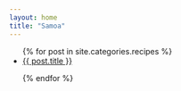 ```yaml
---
layout: home
title: "Samoa"
---
```



<ul>
{% for post in site.categories.recipes %}

<li>
  <a href="{{ site.url }}{{ post.url }}">{{ post.title }}</a>
</li>
  
{% endfor %}
</ul>

<div id="map"></div>



<style>
#map {
  width: 1000px;
  height: 500px;
}
</style>

<script src="https://maps.googleapis.com/maps/api/js"></script>
<script>

APIA = "apia";
TAFATAFA = "tafatafa";
LALOMANU = "lalomanu";
FATUOSOFIA = "samatau";

var geocoder;
var map;
var bounds = new google.maps.LatLngBounds();

var volcano = {
 path: 'M26.125 19.97c59.805 21.772 99.325 56.84 127.72 105.31 20.807 35.52 35.428 78.442 46.624 128.282.645 5.295 1.185 10.563 1.685 15.813C154.15 204.955 83.587 166.81 20.56 165.625v.22c58.234 16.936 103.124 50.71 135.19 92.968-29.435-17.817-63.76-23.935-115.03-25.063 88.53 26.684 116.564 46.203 136.935 91.906-50.52-9.608-100.656 16.807-107.28 70 17.742-29.653 41.175-46.612 65.093-48.28 25.746-1.8 32.124 14.687 15.436 37.562l-6.687 8.125c-.162.176-.307.354-.47.53l.063-.03-1.563 1.906-75.938 51.5-.97.685-.78.875-41.063 46.44h24.938l29.374-33.19 76.03-51.56 1.095-.75.875-1.033 49.69-60.467 29.72 15.967 2.968 1.594 3.312-.685 34.656-7.03 1.375-.283 1.22-.655 16.376-8.906h2.25l53.75 57.125.5.53.53.438 113.408 88.907h30.03v-.19L365.782 392.97c-15.184-25.04-5.886-49.94 17.44-54.845 35.786-7.526 64.944-6.61 105.436 11.094-44.382-35.54-97.07-46.684-146.375-30.346 27.234-63.822 87.474-107.53 153.314-132.22v-.718c-68.792 7.528-131.456 37.83-177.844 84.875 11.63-57.223 27.12-105.993 50.28-145.53C396.4 76.86 435.896 41.81 495.597 20.03v-.062H450.19C407.29 43.23 375.5 75.57 351.91 115.842c-12.1 20.65-22.08 43.34-30.53 67.97C332.186 116.106 353.704 53.018 394 19.968h-79.03c-28.243 100.098-41.47 200.18-52.314 300.28-.684-100.097-.42-200.185 12-300.28H183.75C207 88.305 215.438 156.18 217.844 227.186c-12.94-81.71-35.23-150.175-70.313-207.22h-40.28c20.477 19.316 38.15 47.228 52.595 79.844-22.34-32.882-51.07-59.753-88.094-79.843H26.126z',
  fillColor: 'black',
  fillOpacity: 0.8,
  scale: 0.2,
  strokeColor: 'black',
  strokeWeight: 1
};

var goldStar = {
 path: 'M8.698 3.19h-3.3C7.047 1.54 12 2.364 12 2.364c3.302-2.477 4.952-.824 4.952-.824-.825 0-2.476.824-2.476.824 6.603 0 7.43 1.65 7.43 1.65-4.128-.824-7.43 0-7.43 0 4.952 2.478 5.778 5.778 5.778 5.778-3.16-3.16-5.837-3.9-6.917-4.073 1.79 7.81 1.768 9.972 1.345 15.63 3.302 0 4.746 1.65 4.746 1.65H7.048s2.27-1.65 4.745-1.65c0 0 1.906-6.25.365-14.07-.984 2.894-.984 5.814-.984 5.814-1.65-1.65-.824-6.603-.824-6.603-1.65 0-5.778 3.302-5.778 3.302C4.572 7.315 8.7 4.84 8.7 4.84c-4.955.826-6.605 2.476-6.605 2.476 1.65-3.3 6.603-4.126 6.603-4.126z',
  fillColor: 'black',
  fillOpacity: 0.8,
  scale: 2,
  strokeColor: 'black',
  strokeWeight: 1
};

var turtle = {
 path: 'M7.81 8.29c-1.007 1.093-1.275 2.216-1.913 3.325-3.05 2.98-2.756 3.056-3.614 6.882 3.95 2.044 2.56 1.232 7.32 1.354.88.44 1.677.578 2.595-.33-1.055-.19-.77-.684-1.21-1.054 3.866.644 5.785-3.415 8.517-5.892 1.313 1.233 2.382 1.712 4.496 1.825-2.055-2.215-2.807-5.284-1.578-7.923-2.387 1.863-2.7 2.76-3.58 4.327l-1.613-.26c-.334-.22-.33-.58-.146-.806.467-.562-1.553-.074-2.2-.595-.076-.06-.812-.012-1 .82-2.75-.91-4.486-.243-6.075-1.673z',
  fillColor: 'black',
  fillOpacity: 1,
  scale: 2,
  strokeColor: 'black',
  strokeWeight: 2
};

var turtle = {
 path: 'M7.81 8.29c-1.007 1.093-1.275 2.216-1.913 3.325-3.05 2.98-2.756 3.056-3.614 6.882 3.95 2.044 2.56 1.232 7.32 1.354.88.44 1.677.578 2.595-.33-1.055-.19-.77-.684-1.21-1.054 3.866.644 5.785-3.415 8.517-5.892 1.313 1.233 2.382 1.712 4.496 1.825-2.055-2.215-2.807-5.284-1.578-7.923-2.387 1.863-2.7 2.76-3.58 4.327l-1.613-.26c-.334-.22-.33-.58-.146-.806.467-.562-1.553-.074-2.2-.595-.076-.06-.812-.012-1 .82-2.75-.91-4.486-.243-6.075-1.673z',
  fillColor: 'black',
  fillOpacity: 1,
  scale: 2,
  strokeColor: 'black',
  strokeWeight: 2
};

function setMarker(location){ 
  var marker = new google.maps.Marker( 
  { map: map, 
    icon: "r.svg",
    position: location 
  }); 
  setBounds(location);  
  return marker;
}

function getInfoWindow(title,content){

 contentString = '<div id="content">'+
'<div id="siteNotice">'+
'</div>'+
'<h1 id="firstHeading" class="firstHeading">'+ title +'</h1>'+
'<div id="bodyContent">'+ content +
'</div>'+
'</div>';

 return new google.maps.InfoWindow({
   content: contentString
 });
}


function setCenter(location){
  map.setCenter(location);
}

function setBounds(location){
  bounds.extend(location);
  map.setCenter(bounds.getCenter());
  map.fitBounds(bounds);
}

function setMarkerAndInfo(infoWindow){
  return function (location) {
    marker = setMarker(location);
    infoWindow.open(map, marker);
    //marker.addListener('click', function() {
    //   infoWindow.open(map, marker);
    //});
 };
}


function initialize() {
  geocoder = new google.maps.Geocoder();
  var mapCanvas = document.getElementById('map');
  var mapOptions = {
    zoom: 15,
    mapTypeId: google.maps.MapTypeId.ROADMAP
  };
  map = new google.maps.Map(mapCanvas, mapOptions);
  map.set('styles', [ { "featureType": "water", "elementType": "geometry", "stylers": [ { "visibility": "on" }, { "color": "#aee2e0" } ] }, { "featureType": "landscape", "elementType": "geometry.fill", "stylers": [ { "color": "#abce83" } ] }, { "featureType": "poi", "elementType": "geometry.fill", "stylers": [ { "color": "#769E72" } ] }, { "featureType": "poi", "elementType": "labels.text.fill", "stylers": [ { "color": "#7B8758" } ] }, { "featureType": "poi", "elementType": "labels.text.stroke", "stylers": [ { "color": "#EBF4A4" } ] }, { "featureType": "poi.park", "elementType": "geometry", "stylers": [ { "visibility": "simplified" }, { "color": "#8dab68" } ] }, { "featureType": "road", "elementType": "geometry.fill", "stylers": [ { "visibility": "simplified" } ] }, { "featureType": "road", "elementType": "labels.text.fill", "stylers": [ { "color": "#5B5B3F" } ] }, { "featureType": "road", "elementType": "labels.text.stroke", "stylers": [ { "color": "#ABCE83" } ] }, { "featureType": "road", "elementType": "labels.icon", "stylers": [ { "visibility": "off" } ] }, { "featureType": "road.local", "elementType": "geometry", "stylers": [ { "color": "#A4C67D" } ] }, { "featureType": "road.arterial", "elementType": "geometry", "stylers": [ { "color": "#9BBF72" } ] }, { "featureType": "road.highway", "elementType": "geometry", "stylers": [ { "color": "#EBF4A4" } ] }, { "featureType": "transit", "stylers": [ { "visibility": "off" } ] }, { "featureType": "administrative", "elementType": "geometry.stroke", "stylers": [ { "visibility": "on" }, { "color": "#87ae79" } ] }, { "featureType": "administrative", "elementType": "geometry.fill", "stylers": [ { "color": "#7f2200" }, { "visibility": "off" } ] }, { "featureType": "administrative", "elementType": "labels.text.stroke", "stylers": [ { "color": "#ffffff" }, { "visibility": "on" }, { "weight": 4.1 } ] }, { "featureType": "administrative", "elementType": "labels.text.fill", "stylers": [ { "color": "#495421" } ] }, { "featureType": "administrative.neighborhood", "elementType": "labels", "stylers": [ { "visibility": "off" } ] } ]);
  i1 = getInfoWindow("Apia","La capitale");
  geocode(APIA,setMarkerAndInfo(i1));
  i2 = getInfoWindow("maotaomaa","test");
  //alert(i1);
  geocode(TAFATAFA,setMarkerAndInfo(i2));
  i3 = getInfoWindow("Piula","Pool cave");
  geocode("faleapuna",setMarkerAndInfo(i3));
  geocode("falelatai", setBounds);
  geocode("saleapaga", setBounds);
}


function geocode(address,c1){
  geocoder.geocode( {address:address}, 
    function(results, status) { 
      if (status == google.maps.GeocoderStatus.OK) { 
        c1(results[0].geometry.location);
      } 
  });
}


google.maps.event.addDomListener(window, 'load', initialize);

</script>